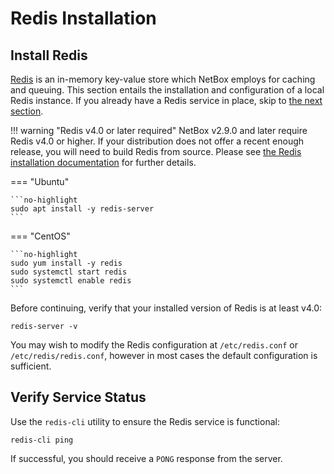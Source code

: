 # Redis Installation

## Install Redis

[Redis](https://redis.io/) is an in-memory key-value store which NetBox employs for caching and queuing. This section entails the installation and configuration of a local Redis instance. If you already have a Redis service in place, skip to [the next section](3-netbox.md).

!!! warning "Redis v4.0 or later required"
    NetBox v2.9.0 and later require Redis v4.0 or higher. If your distribution does not offer a recent enough release, you will need to build Redis from source. Please see [the Redis installation documentation](https://github.com/redis/redis) for further details.

=== "Ubuntu"

    ```no-highlight
    sudo apt install -y redis-server
    ```

=== "CentOS"

    ```no-highlight
    sudo yum install -y redis
    sudo systemctl start redis
    sudo systemctl enable redis
    ```

Before continuing, verify that your installed version of Redis is at least v4.0:

```no-highlight
redis-server -v
```

You may wish to modify the Redis configuration at `/etc/redis.conf` or `/etc/redis/redis.conf`, however in most cases the default configuration is sufficient.

## Verify Service Status

Use the `redis-cli` utility to ensure the Redis service is functional:

```no-highlight
redis-cli ping
```

If successful, you should receive a `PONG` response from the server.
